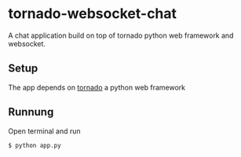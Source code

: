 tornado-websocket-chat
======================

A chat application build on top of tornado python web framework and websocket.

## Setup
The app depends on [tornado](http://tornadoweb.org) a python web framework

## Runnung

Open terminal and run
  
  `$ python app.py`  
